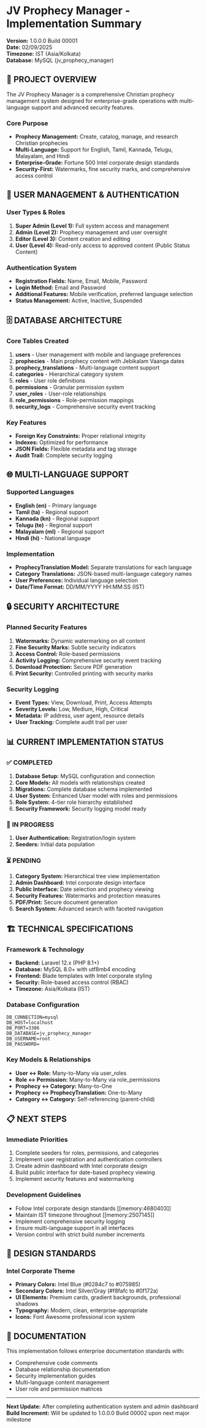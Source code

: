 # JV Prophecy Manager - Implementation Summary

**Version:** 1.0.0.0 Build 00001  
**Date:** 02/09/2025  
**Timezone:** IST (Asia/Kolkata)  
**Database:** MySQL (jv_prophecy_manager)

## 🎯 **PROJECT OVERVIEW**

The JV Prophecy Manager is a comprehensive Christian prophecy management system designed for enterprise-grade operations with multi-language support and advanced security features.

### **Core Purpose**
- **Prophecy Management:** Create, catalog, manage, and research Christian prophecies
- **Multi-Language:** Support for English, Tamil, Kannada, Telugu, Malayalam, and Hindi
- **Enterprise-Grade:** Fortune 500 Intel corporate design standards
- **Security-First:** Watermarks, fine security marks, and comprehensive access control

## 👥 **USER MANAGEMENT & AUTHENTICATION**

### **User Types & Roles**
1. **Super Admin (Level 1):** Full system access and management
2. **Admin (Level 2):** Prophecy management and user oversight  
3. **Editor (Level 3):** Content creation and editing
4. **User (Level 4):** Read-only access to approved content (Public Status Content)

### **Authentication System**
- **Registration Fields:** Name, Email, Mobile, Password
- **Login Method:** Email and Password
- **Additional Features:** Mobile verification, preferred language selection
- **Status Management:** Active, Inactive, Suspended

## 🗄️ **DATABASE ARCHITECTURE**

### **Core Tables Created**
1. **users** - User management with mobile and language preferences
2. **prophecies** - Main prophecy content with Jebikalam Vaanga dates
3. **prophecy_translations** - Multi-language content support
4. **categories** - Hierarchical category system
5. **roles** - User role definitions
6. **permissions** - Granular permission system
7. **user_roles** - User-role relationships
8. **role_permissions** - Role-permission mappings
9. **security_logs** - Comprehensive security event tracking

### **Key Features**
- **Foreign Key Constraints:** Proper relational integrity
- **Indexes:** Optimized for performance
- **JSON Fields:** Flexible metadata and tag storage
- **Audit Trail:** Complete security logging

## 🌐 **MULTI-LANGUAGE SUPPORT**

### **Supported Languages**
- **English (en)** - Primary language
- **Tamil (ta)** - Regional support
- **Kannada (kn)** - Regional support  
- **Telugu (te)** - Regional support
- **Malayalam (ml)** - Regional support
- **Hindi (hi)** - National language

### **Implementation**
- **ProphecyTranslation Model:** Separate translations for each language
- **Category Translations:** JSON-based multi-language category names
- **User Preferences:** Individual language selection
- **Date/Time Format:** DD/MM/YYYY HH:MM:SS (IST)

## 🔒 **SECURITY ARCHITECTURE**

### **Planned Security Features**
1. **Watermarks:** Dynamic watermarking on all content
2. **Fine Security Marks:** Subtle security indicators
3. **Access Control:** Role-based permissions
4. **Activity Logging:** Comprehensive security event tracking
5. **Download Protection:** Secure PDF generation
6. **Print Security:** Controlled printing with security marks

### **Security Logging**
- **Event Types:** View, Download, Print, Access Attempts
- **Severity Levels:** Low, Medium, High, Critical
- **Metadata:** IP address, user agent, resource details
- **User Tracking:** Complete audit trail per user

## 📊 **CURRENT IMPLEMENTATION STATUS**

### ✅ **COMPLETED**
1. **Database Setup:** MySQL configuration and connection
2. **Core Models:** All models with relationships created
3. **Migrations:** Complete database schema implemented
4. **User System:** Enhanced User model with roles and permissions
5. **Role System:** 4-tier role hierarchy established
6. **Security Framework:** Security logging model ready

### 🔄 **IN PROGRESS**
1. **User Authentication:** Registration/login system
2. **Seeders:** Initial data population

### ⏳ **PENDING**
1. **Category System:** Hierarchical tree view implementation
2. **Admin Dashboard:** Intel corporate design interface
3. **Public Interface:** Date selection and prophecy viewing
4. **Security Features:** Watermarks and protection measures
5. **PDF/Print:** Secure document generation
6. **Search System:** Advanced search with faceted navigation

## 🏗️ **TECHNICAL SPECIFICATIONS**

### **Framework & Technology**
- **Backend:** Laravel 12.x (PHP 8.1+)
- **Database:** MySQL 8.0+ with utf8mb4 encoding
- **Frontend:** Blade templates with Intel corporate styling
- **Security:** Role-based access control (RBAC)
- **Timezone:** Asia/Kolkata (IST)

### **Database Configuration**
```env
DB_CONNECTION=mysql
DB_HOST=localhost
DB_PORT=3306
DB_DATABASE=jv_prophecy_manager
DB_USERNAME=root
DB_PASSWORD=
```

### **Key Models & Relationships**
- **User ↔ Role:** Many-to-Many via user_roles
- **Role ↔ Permission:** Many-to-Many via role_permissions  
- **Prophecy ↔ Category:** Many-to-One
- **Prophecy ↔ ProphecyTranslation:** One-to-Many
- **Category ↔ Category:** Self-referencing (parent-child)

## 📋 **NEXT STEPS**

### **Immediate Priorities**
1. Complete seeders for roles, permissions, and categories
2. Implement user registration and authentication controllers
3. Create admin dashboard with Intel corporate design
4. Build public interface for date-based prophecy viewing
5. Implement security features and watermarking

### **Development Guidelines**
- Follow Intel corporate design standards [[memory:4680403]]
- Maintain IST timezone throughout [[memory:2507145]]
- Implement comprehensive security logging
- Ensure multi-language support in all interfaces
- Version control with strict build number increments

## 🎨 **DESIGN STANDARDS**

### **Intel Corporate Theme**
- **Primary Colors:** Intel Blue (#0284c7 to #075985)
- **Secondary Colors:** Intel Silver/Gray (#f8fafc to #0f172a)
- **UI Elements:** Premium cards, gradient backgrounds, professional shadows
- **Typography:** Modern, clean, enterprise-appropriate
- **Icons:** Font Awesome professional icon system

## 📝 **DOCUMENTATION**

This implementation follows enterprise documentation standards with:
- Comprehensive code comments
- Database relationship documentation  
- Security implementation guides
- Multi-language content management
- User role and permission matrices

---

**Next Update:** After completing authentication system and admin dashboard  
**Build Increment:** Will be updated to 1.0.0.0 Build 00002 upon next major milestone

